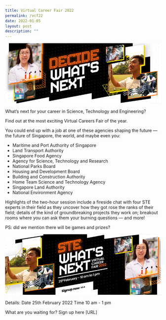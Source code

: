 ```yaml
---
title: Virtual Career Fair 2022
permalink: /vcf22
date: 2022-01-05
layout: post
description: ""
---
```

![Alt text for image on Isomer site](/images/header1.png)

What’s next for your career in Science, Technology and Engineering? 
 
Find out at the most exciting Virtual Careers Fair of the year.  
 
You could end up with a job at one of these agencies shaping the future — the future of Singapore, the world, and maybe even you: 

* Maritime and Port Authority of Singapore  
* Land Transport Authority  
* Singapore Food Agency  
* Agency for Science, Technology and Research  
* National Parks Board  
* Housing and Development Board  
* Building and Construction Authority  
* Home Team Science and Technology Agency  
* Singapore Land Authority  
* National Environment Agency  

 
Highlights of the two-hour session include a fireside chat with four STE experts in their field as they uncover how they got rose the ranks of their field; details of the kind of groundbreaking projects they work on; breakout rooms where you can ask them your burning questions — and more!  

PS: did we mention there will be games and prizes? 

![Alt text for image on Isomer site](/images/STE-bannerpage-banner2.png) 

Details: 
Date 25th February 2022
Time 10 am - 1 pm
 
What are you waiting for? Sign up here [URL]